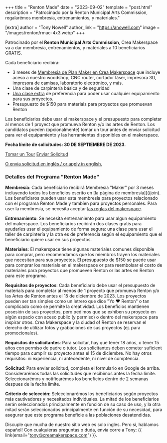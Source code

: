 +++
title = "Renton Made"
date = "2023-09-02"
template = "post.html"
description = "Patrocinado por la Renton Municipal Arts Commission, regalarémos membresía, entrenamientos, y materiales."

[extra]
author = "Tony Nowell"
author_link = "https://anowell.com"
image = "/images/renton/rmac-4x3.webp"
+++


<div class="is-size-4">

Patrocinado por el **Renton Municipal Arts Commission**, Crea Makerspace va a dar membresia, entrenamientos, y materiales a 10 beneficiarios GRATIS.

Cada beneficiario recibirá:

- 3 meses de [Membresia de Plan Maker en Crea Makerspace](/join) que incluye aceso a nuestro woodshop, CNC router, cortador láser, impresora 3D, impresora de camisas, laboratorio electrónico, y más.
- Una clase de carpintería básica y de seguridad
- [Una clase extra](https://bookwhen.com/creamakerspace) de preferencia para poder usar cualquier equipamiento para sus proyectos.
- Presupuesto de $150 para materials para proyectos que promuevan Renton

Los beneficiarios debe usar el makerspace y el presupuesto para completar al menos de 1 proyect que promueva Renton y/o las artes de Renton. Los candidatos pueden (opcionalmente) tomar un tour antes de enviar solicitud para ver el equipamiento y las herramientas disponibles en el makerspace.

**Fecha límite de solicitudes: 30 DE SEPTIEMBRE DE 2023.**



</div>

<a href="https://calendly.com/CreaMakerspace/meet" class="button ís-light is-large mt-6">Tomar un Tour</a>
<a href="https://docs.google.com/forms/d/e/1FAIpQLSd9pU4vFjEybX-aAr-vpN1Wf8-QC7oqJ6KkQsvZWB6vedS3Aw/viewform?hl=es-419" class="button is-primary is-large mt-6">Enviar Solicitud</a>

<div class="is-size-7">

[O envia solicitud en inglés / or apply in english.](/renton-made)

</div>

### Detalles del Programa "Renton Made"

**Membresía**: Cada beneficiario recibirá Membresía "Maker" por 3 meses incluyendo todos los beneficios escrito en [la página de membresía]](/join). Los beneficiaros pueden usar esta membresía para proyectos relacionado con el programa Renton Made y tambíen para proyectos personales. Para user la membresía, se necesita aceptar [las reglas del makerspace](/policies).

**Entrenamiento**: Se necesita entrenamiento para usar algun equipamiento del makerspace. Los beneficiarios recibirán dos clases gratis para ayudarles usar el equipamiento de forma segura: una clase para usar el taller de carpintería y la otra es de preferencia según el equipamiento que el beneficiario quiere usar en sus proyectos.

**Materiales**: El makerspace tiene algunas materiales comunes disponible para comprar, pero recomendamos que los miembros trayen los materiales que necesitan para sus proyectos. El presupuesto de $150 se puede usar para comprar los materials en el makerspace or para reembolsar el costo de materiales para proyectos que promueven Renton or las artes en Renton para este programa.

**Requisitos de proyectos**: Cada beneficiario debe usar el presupuesto de materials para completar al menos de 1 proyecto que promueva Renton y/o las Artes de Renton antes el 15 de diciembre de 2023. Los proyectos pueden ser tan simples como un letrero que dice "Yo ❤️ Renton" o tan complicado como se permite la creatividad. Los beneficios mantienen posesión de sus proyectos, pero pedimos que se exhiben su proyecto en algún espacio con aceso public (y permiso) o dentro del makerspace para inspirar otros. Crea Makerspace y la ciudad of Renton se reservan el derecho de utilizar fotos y grabaciones de sus proyectos (ej. para promocionales).

**Requisitos de solicitantes**: Para solicitar, hay que tener 18 años, o tener 15 años con permiso de padre o tutor. Los solicitantes deben cometer suficient tiempo para cumplir su proyecto antes el 15 de diciembre. No hay otros requisitos: ni experiencia, ni antecedente, ni nivel de comptencia.

**Solicitud**: Para enviar solicitud, completa el formulario en Google de arriba. Considerarémos todas las solicitudes que recibimos antes la fecha límite. Seleccionarémos y notificarémos los beneficios dentro de 2 semanas despues de la fecha límite.

**Criterio de selección**: Seleccionarémos los beneficiarios según proyectos más cautivadores y necesitados individuales. La mitad de los beneficiarios serán seleccionados principalmente en función de su caso de uso, y la otra mitad serán seleccionados principalmente en función de su necesidad, para asegurar que este programa beneficie a las poblaciones desatendidas.

Discuple que mucha de nuestro sitio web es solo íngles. Pero sí, hablamos español! Con cualquieras preguntas o duda, envia corre a Tony: {{ link(email="tony@creamakerspace.com") }}.
